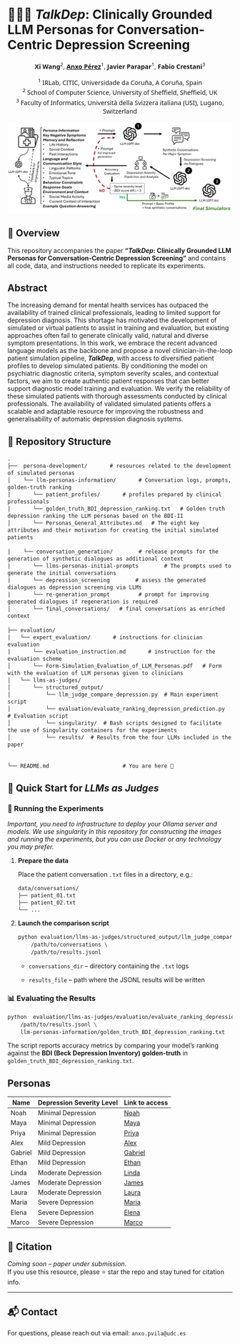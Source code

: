 # 🧑‍⚕️💬 _TalkDep_: Clinically Grounded LLM Personas for Conversation-Centric Depression Screening

<!-- Author list (center-aligned) -->
<div style="text-align:center; line-height:1.4; font-family:system-ui, sans-serif;">

  <!-- Authors with numbered affiliations -->
  <strong>Xi Wang</strong><sup>2</sup>, <a href="mailto:anxo.pvila@udc.es"><strong>Anxo Pérez</strong></a><sup>1</sup>, <strong>Javier Parapar</strong><sup>1</sup>, <strong>Fabio Crestani</strong><sup>3</sup>



  <!-- Affiliation list -->
  <sup>1</sup> IRLab, CITIC, Universidade da Coruña, A Coruña, Spain<br>
  <sup>2</sup> School of Computer Science, University of Sheffield, Sheffield, UK<br>
  <sup>3</sup> Faculty of Informatics, Università della Svizzera italiana (USI), Lugano, Switzerland

</div>


![Overview of TalkDep pipeline](plots/overview-TalkDep.png)


## 📌  Overview

This repository accompanies the paper **“_TalkDep_: Clinically Grounded LLM Personas for Conversation-Centric Depression Screening”** and contains all code, data, and instructions needed to replicate its experiments. 


 ## Abstract
The increasing demand for mental health services has outpaced the availability of trained clinical professionals, leading to limited support for depression diagnosis. This shortage has motivated the development of simulated or virtual patients to assist in training and evaluation, but existing approaches often fail to generate clinically valid, natural and diverse symptom presentations. In this work, we embrace the recent advanced language models as the backbone and propose a novel clinician-in-the-loop patient simulation pipeline, _**TalkDep**_, with access to diversified patient profiles to develop simulated patients. By conditioning the model on psychiatric diagnostic criteria, symptom severity scales, and contextual factors, we aim to create authentic patient responses that can better support diagnostic model training and evaluation. We verify the reliability of these simulated patients with thorough assessments conducted by clinical professionals. The availability of validated simulated patients offers a scalable and adaptable resource for improving the robustness and generalisability of automatic depression diagnosis systems.

## 📁 Repository Structure

```text
.
├──  persona-development/       # resources related to the development of simulated personas   
│    └── llm-personas-information/       # Conversation logs, prompts, golden‑truth ranking
|       └── patient_profiles/       # profiles prepared by clinical professionals
│       └── golden_truth_BDI_depression_ranking.txt   # Golden truth depression ranking the LLM personas based on the BDI-II
│       └── Personas_General_Attributes.md   # The eight key attributes and their motivation for creating the initial simulated patients

|    └── conversation_generation/        # release prompts for the generation of synthetic dialogues as additional context
|       └── llms-personas-initial-prompts        # The prompts used to generate the initial conversations
|       └── depression_screening        # assess the generated dialogues as depression screening via LLMs
|       └── re-generation_prompt         # prompt for improving generated dialogues if regeneration is required
│       └── final_conversations/   # final conversations as enriched context

├── evaluation/
|   └── expert_evaluation/       # instructions for clinician evaluation
|       └── evaluation_instruction.md       # instruction for the evaluation scheme  
│       └── Form-Simulation_Evaluation_of_LLM_Personas.pdf   # Form with the evaluation of LLM personas given to clinicians
│   └── llms-as-judges/
│       └── structured_output/
│           └── llm_judge_compare_depression.py  # Main experiment script
│           └── evaluation/evaluate_ranking_depression_prediction.py  # Evaluation script
│           └── singularity/  # Bash scripts designed to facilitate the use of Singularity containers for the experiments
│           └── results/  # Results from the four LLMs included in the paper


└── README.md                       # You are here 🙂

```

## 🔬  Quick Start for _LLMs as Judges_

### 🔧 Running the Experiments
*Important, you need to infrastructure to deploy your Ollama server and models. We use singularity in this repository for constructing the images and running the experiments, but you can use Docker or any technology you may prefer.*

1.  **Prepare the data**
    
    Place the patient conversation `.txt` files in a directory, e.g.:
    
    ```text
    data/conversations/
    ├── patient_01.txt
    ├── patient_02.txt
    └── ...
    
    ```
    
2.  **Launch the comparison script**
    
    ```bash
    python evaluation/llms-as-judges/structured_output/llm_judge_compare_depression.py \
        /path/to/conversations \
        /path/to/results.jsonl
    
    ```
    
    -   `conversations_dir` – directory containing the `.txt` logs
        
    -   `results_file` – path where the JSONL results will be written
        

### 📊  Evaluating the Results

```bash
python  evaluation/llms-as-judges/evaluation/evaluate_ranking_depression_prediction.py \
    /path/to/results.jsonl \
    llm-personas-information/golden_truth_BDI_depression_ranking.txt

```

The script reports accuracy metrics by comparing your model’s ranking against the **BDI (Beck Depression Inventory) golden‑truth** in `golden_truth_BDI_depression_ranking.txt`.


## Personas


| Name  | Depression Severity Level | Link to access |
| ------------- | ------------- | ------------- |
| Noah | Minimal Depression | <a href="https://chatgpt.com/g/g-6779b5a32ae0819187a2a7d32390a137-simulator-noah">Noah</a>|
| Maya| Minimal Depression | <a href="https://chatgpt.com/g/g-6779b6e94d48819190bb9bf303515623-simulator-maya">Maya</a>|
| Priya| Minimal Depression | <a href="https://chatgpt.com/g/g-6779b973698c81918e29a89884dddb56-simulator-priya">Priya</a>|
| Alex| Mild Depression | <a href="https://chatgpt.com/g/g-6779bb03eea8819182eabb7823ccffbf-simulator-alex">Alex</a>|
| Gabriel| Mild Depression | <a href="https://chatgpt.com/g/g-6779bbf1d7c881918e103719c522a28e-simulator-gabriel">Gabriel</a>|
| Ethan| Mild Depression | <a href="https://chatgpt.com/g/g-6779bc87de408191977be5c0e0e18469-simulator-ethan">Ethan</a>|
| Linda| Moderate Depression | <a href="https://chatgpt.com/g/g-6779bd7a8a34819191f6d456b75c862c-simulator-linda">Linda</a>|
| James| Moderate Depression | <a href="https://chatgpt.com/g/g-6779be31e4e88191aa2c843eeebd120c-simulator-james">James</a>|
| Laura| Moderate Depression | <a href="https://chatgpt.com/g/g-6779bee8896081918d38b263dad5027f-simulator-laura">Laura</a>|
| Maria| Severe Depression | <a href="https://chatgpt.com/g/g-6779ad02aca88191a4782b2bc98d1815-simulator-maria">Maria</a>|
| Elena| Severe Depression | <a href="https://chatgpt.com/g/g-6779bffd57c48191bef95479db07cf0c-simulator-elena">Elena</a>|
| Marco| Severe Depression | <a href="https://chatgpt.com/g/g-6779c098e4748191af9ed2063b15f70f-simulator-marco">Marco</a>|


## 📝 Citation

*Coming soon – paper under submission.*  
If you use this resource, please ⭐ star the repo and stay tuned for citation info.

---

## 📬 Contact

For questions, please reach out via email: `anxo.pvila@udc.es`
